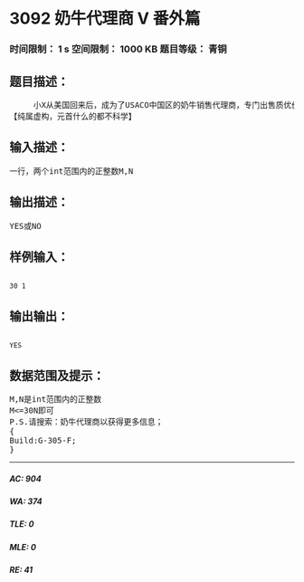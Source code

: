 # 3092 奶牛代理商 V 番外篇   
### 时间限制： 1 s     空间限制： 1000 KB     题目等级： 青铜  
## 题目描述：  

<pre>
     小X从美国回来后，成为了USACO中国区的奶牛销售代理商，专门出售质优价廉的“FJ”牌奶牛，因此生意很好。一天，伟大的元首约见她，希望她能为元首办公厅提供优质鲜奶。元首办公厅每月(30天)需要Mkg牛奶，小徐的牛奶厂每天生产Nkg，问够不够？ 
【纯属虚构，元首什么的都不科学】
</pre>
  
  
## 输入描述：  

<pre>
一行，两个int范围内的正整数M,N
</pre>
  
  
## 输出描述：  

<pre>
YES或NO
</pre>
  
  
## 样例输入：  

<pre><code>
30 1
</code></pre>
  
  
## 输出输出：  

<pre><code>
YES
</code></pre>
  
  
## 数据范围及提示：  

<pre>
M,N是int范围内的正整数
M<=30N即可
P.S.请搜索：奶牛代理商以获得更多信息；
{
Build:G-305-F;
} 
</pre>
  
  
***  

##### AC: 904  
##### WA: 374  
##### TLE: 0  
##### MLE: 0  
##### RE: 41  
